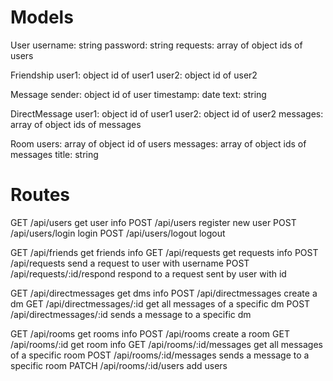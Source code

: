 # Models

User
    username: string
    password: string
    requests: array of object ids of users

Friendship
    user1: object id of user1
    user2: object id of user2

Message
    sender: object id of user
    timestamp: date
    text: string

DirectMessage
    user1: object id of user1
    user2: object id of user2
    messages: array of object ids of messages

Room
    users: array of object id of users
    messages: array of object ids of messages
    title: string

# Routes

GET		/api/users		get user info
POST	/api/users		register new user
POST	/api/users/login	login
POST	/api/users/logout	logout

GET		/api/friends	get friends info
GET		/api/requests	get requests info
POST    /api/requests   send a request to user with username
POST	/api/requests/:id/respond	respond to a request sent by user with id

GET		/api/directmessages		get dms info
POST	/api/directmessages		create a dm
GET		/api/directmessages/:id		get all messages of a specific dm
POST 	/api/directmessages/:id		sends a message to a specific dm

GET		/api/rooms		get rooms info
POST	/api/rooms		create a room
GET     /api/rooms/:id      get room info
GET		/api/rooms/:id/messages		get all messages of a specific room
POST	/api/rooms/:id/messages		sends a message to a specific room
PATCH   /api/rooms/:id/users    add users